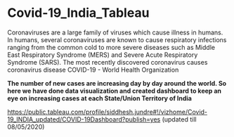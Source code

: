 # Covid-19_India_Tableau

Coronaviruses are a large family of viruses which cause illness in humans. In humans, several coronaviruses are known to cause respiratory infections ranging from the common cold to more severe diseases such as Middle East Respiratory Syndrome (MERS) and Severe Acute Respiratory Syndrome (SARS). The most recently discovered coronavirus causes coronavirus disease COVID-19 - World Health Organization

**The number of new cases are increasing day by day around the world. So here we have done data visualization and created dashboard to keep an eye on increasing cases at each State/Union Territory of India**

https://public.tableau.com/profile/siddhesh.jundre#!/vizhome/Covid-19_INDIA_updated/COVID-19Dashboard?publish=yes (updated till 08/05/2020)
